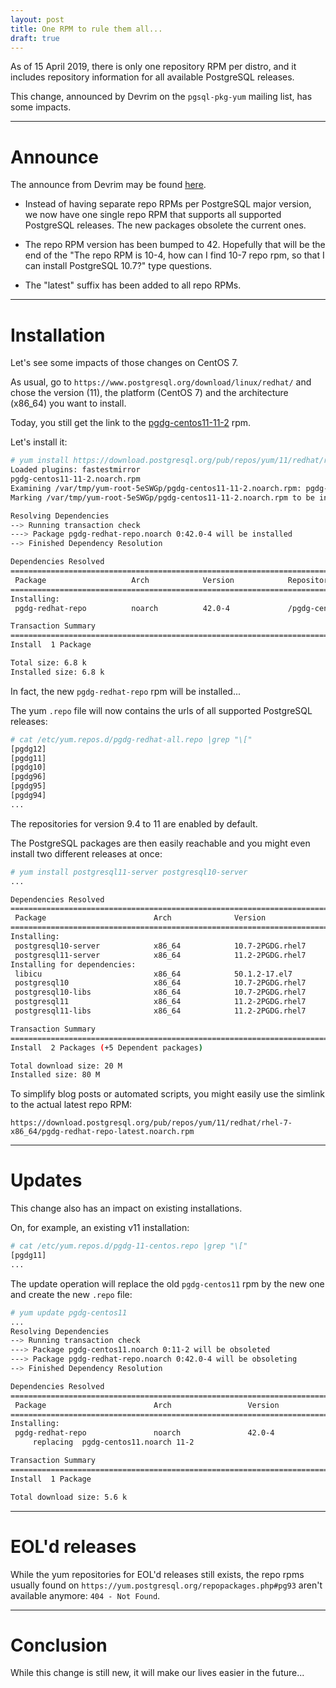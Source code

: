 ```yaml
---
layout: post
title: One RPM to rule them all...
draft: true
---
```


As of 15 April 2019, there is only one repository RPM per distro, and it 
includes repository information for all available PostgreSQL releases. 

This change, announced by Devrim on the `pgsql-pkg-yum` mailing list, has some 
impacts.

<!--MORE-->

-----

# [](#announce)Announce

The announce from Devrim may be found [here](https://www.postgresql.org/message-id/flat/6f1e601300d575195d4f0d8a066ef4abf4c90c99.camel%40gunduz.org).

  * Instead of having separate repo RPMs per PostgreSQL major version, we now
have one single repo RPM that supports all supported PostgreSQL releases. 
The new packages obsolete the current ones.

  * The repo RPM version has been bumped to 42. Hopefully that
will be the end of the "The repo RPM is 10-4, how can I find 10-7 repo rpm, so
that I can install PostgreSQL 10.7?" type questions.

  * The "latest" suffix has been added to all repo RPMs.

-----

# [](#installation)Installation

Let's see some impacts of those changes on CentOS 7.

As usual, go to `https://www.postgresql.org/download/linux/redhat/` and chose 
the version (11), the platform (CentOS 7) and the architecture (x86_64) you 
want to install.

Today, you still get the link to the [pgdg-centos11-11-2](https://download.postgresql.org/pub/repos/yum/11/redhat/rhel-7-x86_64/pgdg-centos11-11-2.noarch.rpm) rpm.

Let's install it:

```bash
# yum install https://download.postgresql.org/pub/repos/yum/11/redhat/rhel-7-x86_64/pgdg-centos11-11-2.noarch.rpm
Loaded plugins: fastestmirror
pgdg-centos11-11-2.noarch.rpm
Examining /var/tmp/yum-root-5eSWGp/pgdg-centos11-11-2.noarch.rpm: pgdg-redhat-repo-42.0-4.noarch
Marking /var/tmp/yum-root-5eSWGp/pgdg-centos11-11-2.noarch.rpm to be installed

Resolving Dependencies
--> Running transaction check
---> Package pgdg-redhat-repo.noarch 0:42.0-4 will be installed
--> Finished Dependency Resolution

Dependencies Resolved
========================================================================================================
 Package                   Arch            Version            Repository                           Size
========================================================================================================
Installing:
 pgdg-redhat-repo          noarch          42.0-4             /pgdg-centos11-11-2.noarch          6.8 k

Transaction Summary
========================================================================================================
Install  1 Package

Total size: 6.8 k
Installed size: 6.8 k
```

In fact, the new `pgdg-redhat-repo` rpm will be installed...

The yum `.repo` file will now contains the urls of all supported PostgreSQL 
releases:

```bash
# cat /etc/yum.repos.d/pgdg-redhat-all.repo |grep "\["
[pgdg12]
[pgdg11]
[pgdg10]
[pgdg96]
[pgdg95]
[pgdg94]
...
```

The repositories for version 9.4 to 11 are enabled by default.

The PostgreSQL packages are then easily reachable and you might even install 
two different releases at once:

```bash
# yum install postgresql11-server postgresql10-server
...

Dependencies Resolved
========================================================================================================
 Package                        Arch              Version                       Repository         Size
========================================================================================================
Installing:
 postgresql10-server            x86_64            10.7-2PGDG.rhel7              pgdg10            4.5 M
 postgresql11-server            x86_64            11.2-2PGDG.rhel7              pgdg11            4.7 M
Installing for dependencies:
 libicu                         x86_64            50.1.2-17.el7                 base              6.9 M
 postgresql10                   x86_64            10.7-2PGDG.rhel7              pgdg10            1.6 M
 postgresql10-libs              x86_64            10.7-2PGDG.rhel7              pgdg10            355 k
 postgresql11                   x86_64            11.2-2PGDG.rhel7              pgdg11            1.6 M
 postgresql11-libs              x86_64            11.2-2PGDG.rhel7              pgdg11            360 k

Transaction Summary
========================================================================================================
Install  2 Packages (+5 Dependent packages)

Total download size: 20 M
Installed size: 80 M
```

To simplify blog posts or automated scripts, you might easily use the simlink 
to the actual latest repo RPM:

```
https://download.postgresql.org/pub/repos/yum/11/redhat/rhel-7-x86_64/pgdg-redhat-repo-latest.noarch.rpm
```

-----

# [](#updates)Updates

This change also has an impact on existing installations. 

On, for example, an existing v11 installation:

```bash
# cat /etc/yum.repos.d/pgdg-11-centos.repo |grep "\["
[pgdg11]
...
```

The update operation will replace the old `pgdg-centos11` rpm by the new one 
and create the new `.repo` file:

```bash
# yum update pgdg-centos11
...
Resolving Dependencies
--> Running transaction check
---> Package pgdg-centos11.noarch 0:11-2 will be obsoleted
---> Package pgdg-redhat-repo.noarch 0:42.0-4 will be obsoleting
--> Finished Dependency Resolution

Dependencies Resolved
========================================================================================================
 Package                        Arch                 Version                 Repository            Size
========================================================================================================
Installing:
 pgdg-redhat-repo               noarch               42.0-4                  pgdg11               5.6 k
     replacing  pgdg-centos11.noarch 11-2

Transaction Summary
========================================================================================================
Install  1 Package

Total download size: 5.6 k
```

-----

# [](#eol)EOL'd releases

While the yum repositories for EOL'd releases still exists, the repo rpms 
usually found on `https://yum.postgresql.org/repopackages.php#pg93` aren't 
available anymore: `404 - Not Found`.

-----

# [](#conclusion)Conclusion

While this change is still new, it will make our lives easier in the future...
